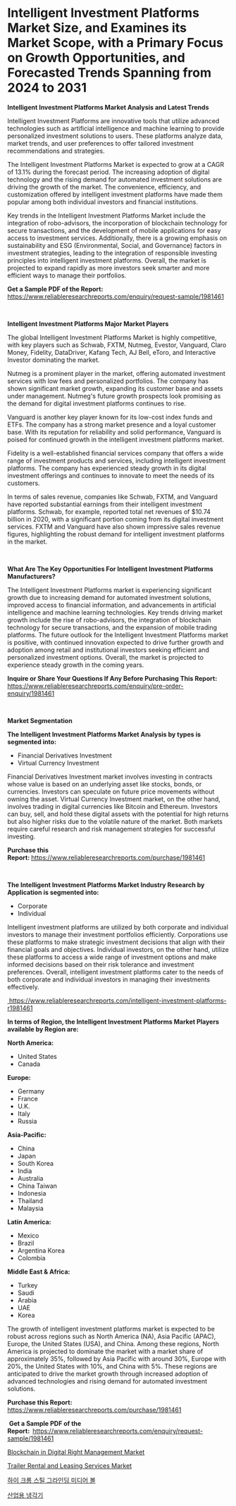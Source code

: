 <p><h1>Intelligent Investment Platforms Market Size, and Examines its Market Scope, with a Primary Focus on Growth Opportunities, and Forecasted Trends Spanning from 2024 to 2031</h1></p><p><strong>Intelligent Investment Platforms Market Analysis and Latest Trends</strong></p>
<p><p>Intelligent Investment Platforms are innovative tools that utilize advanced technologies such as artificial intelligence and machine learning to provide personalized investment solutions to users. These platforms analyze data, market trends, and user preferences to offer tailored investment recommendations and strategies.</p><p>The Intelligent Investment Platforms Market is expected to grow at a CAGR of 13.1% during the forecast period. The increasing adoption of digital technology and the rising demand for automated investment solutions are driving the growth of the market. The convenience, efficiency, and customization offered by intelligent investment platforms have made them popular among both individual investors and financial institutions.</p><p>Key trends in the Intelligent Investment Platforms Market include the integration of robo-advisors, the incorporation of blockchain technology for secure transactions, and the development of mobile applications for easy access to investment services. Additionally, there is a growing emphasis on sustainability and ESG (Environmental, Social, and Governance) factors in investment strategies, leading to the integration of responsible investing principles into intelligent investment platforms. Overall, the market is projected to expand rapidly as more investors seek smarter and more efficient ways to manage their portfolios.</p></p>
<p><strong>Get a Sample PDF of the Report:&nbsp;</strong> <a href="https://www.reliableresearchreports.com/enquiry/request-sample/1981461">https://www.reliableresearchreports.com/enquiry/request-sample/1981461</a></p>
<p>&nbsp;</p>
<p><strong>Intelligent Investment Platforms Major Market Players</strong></p>
<p><p>The global Intelligent Investment Platforms Market is highly competitive, with key players such as Schwab, FXTM, Nutmeg, Evestor, Vanguard, Claro Money, Fidelity, DataDriver, Kafang Tech, AJ Bell, eToro, and Interactive Investor dominating the market. </p><p>Nutmeg is a prominent player in the market, offering automated investment services with low fees and personalized portfolios. The company has shown significant market growth, expanding its customer base and assets under management. Nutmeg's future growth prospects look promising as the demand for digital investment platforms continues to rise.</p><p>Vanguard is another key player known for its low-cost index funds and ETFs. The company has a strong market presence and a loyal customer base. With its reputation for reliability and solid performance, Vanguard is poised for continued growth in the intelligent investment platforms market.</p><p>Fidelity is a well-established financial services company that offers a wide range of investment products and services, including intelligent investment platforms. The company has experienced steady growth in its digital investment offerings and continues to innovate to meet the needs of its customers.</p><p>In terms of sales revenue, companies like Schwab, FXTM, and Vanguard have reported substantial earnings from their intelligent investment platforms. Schwab, for example, reported total net revenues of $10.74 billion in 2020, with a significant portion coming from its digital investment services. FXTM and Vanguard have also shown impressive sales revenue figures, highlighting the robust demand for intelligent investment platforms in the market.</p></p>
<p>&nbsp;</p>
<p><strong>What Are The Key Opportunities For Intelligent Investment Platforms Manufacturers?</strong></p>
<p><p>The Intelligent Investment Platforms market is experiencing significant growth due to increasing demand for automated investment solutions, improved access to financial information, and advancements in artificial intelligence and machine learning technologies. Key trends driving market growth include the rise of robo-advisors, the integration of blockchain technology for secure transactions, and the expansion of mobile trading platforms. The future outlook for the Intelligent Investment Platforms market is positive, with continued innovation expected to drive further growth and adoption among retail and institutional investors seeking efficient and personalized investment options. Overall, the market is projected to experience steady growth in the coming years.</p></p>
<p><strong>Inquire or Share Your Questions If Any Before Purchasing This Report:</strong> <a href="https://www.reliableresearchreports.com/enquiry/pre-order-enquiry/1981461">https://www.reliableresearchreports.com/enquiry/pre-order-enquiry/1981461</a></p>
<p>&nbsp;</p>
<p><strong>Market Segmentation</strong></p>
<p><strong>The Intelligent Investment Platforms Market Analysis by types is segmented into:</strong></p>
<p><ul><li>Financial Derivatives Investment</li><li>Virtual Currency Investment</li></ul></p>
<p><p>Financial Derivatives Investment market involves investing in contracts whose value is based on an underlying asset like stocks, bonds, or currencies. Investors can speculate on future price movements without owning the asset. Virtual Currency Investment market, on the other hand, involves trading in digital currencies like Bitcoin and Ethereum. Investors can buy, sell, and hold these digital assets with the potential for high returns but also higher risks due to the volatile nature of the market. Both markets require careful research and risk management strategies for successful investing.</p></p>
<p><strong>Purchase this Report:&nbsp;</strong><a href="https://www.reliableresearchreports.com/purchase/1981461">https://www.reliableresearchreports.com/purchase/1981461</a></p>
<p>&nbsp;</p>
<p><strong>The Intelligent Investment Platforms Market Industry Research by Application is segmented into:</strong></p>
<p><ul><li>Corporate</li><li>Individual</li></ul></p>
<p><p>Intelligent investment platforms are utilized by both corporate and individual investors to manage their investment portfolios efficiently. Corporations use these platforms to make strategic investment decisions that align with their financial goals and objectives. Individual investors, on the other hand, utilize these platforms to access a wide range of investment options and make informed decisions based on their risk tolerance and investment preferences. Overall, intelligent investment platforms cater to the needs of both corporate and individual investors in managing their investments effectively.</p></p>
<p><a href="https://www.reliableresearchreports.com/intelligent-investment-platforms-r1981461">&nbsp;https://www.reliableresearchreports.com/intelligent-investment-platforms-r1981461</a></p>
<p><strong>In terms of Region, the Intelligent Investment Platforms Market Players available by Region are:</strong></p>
<p>
    <p> <strong> North America: </strong>
        <ul>
            <li>United States</li>
            <li>Canada</li>
        </ul>
        </p> 
    <p> <strong> Europe: </strong>
        <ul>
            <li>Germany</li>
            <li>France</li>
            <li>U.K.</li>
            <li>Italy</li>
            <li>Russia</li>
        </ul>
        </p> 
    <p> <strong> Asia-Pacific: </strong>
        <ul>
            <li>China</li>
            <li>Japan</li>
            <li>South Korea</li>
            <li>India</li>
            <li>Australia</li>
            <li>China Taiwan</li>
            <li>Indonesia</li>
            <li>Thailand</li>
            <li>Malaysia</li>
        </ul>
        </p> 
    <p> <strong> Latin America: </strong>
        <ul>
            <li>Mexico</li>
            <li>Brazil</li>
            <li>Argentina Korea</li>
            <li>Colombia</li>
        </ul>
        </p> 
    <p> <strong> Middle East & Africa: </strong>
        <ul>
            <li>Turkey</li>
            <li>Saudi</li>
            <li>Arabia</li>
            <li>UAE</li>
            <li>Korea</li>
        </ul>
    </p>
    </p>
<p><p>The growth of intelligent investment platforms market is expected to be robust across regions such as North America (NA), Asia Pacific (APAC), Europe, the United States (USA), and China. Among these regions, North America is projected to dominate the market with a market share of approximately 35%, followed by Asia Pacific with around 30%, Europe with 20%, the United States with 10%, and China with 5%. These regions are anticipated to drive the market growth through increased adoption of advanced technologies and rising demand for automated investment solutions.</p></p>
<p><strong>Purchase this Report: </strong><a href="https://www.reliableresearchreports.com/purchase/1981461">https://www.reliableresearchreports.com/purchase/1981461</a></p>
<p>&nbsp;<strong>Get a Sample PDF of the Report:&nbsp;&nbsp;</strong><a href="https://www.reliableresearchreports.com/enquiry/request-sample/1981461">https://www.reliableresearchreports.com/enquiry/request-sample/1981461</a></p>
<p><strong></strong></p>
<p><p><a href="https://github.com/wusalecollins540tpqoz/Market-Research-Report-List-2/blob/main/blockchain-in-digital-right-management-market.md">Blockchain in Digital Right Management Market</a></p><p><a href="https://github.com/kathiaseamanalvaradovlprc2h/Market-Research-Report-List-2/blob/main/trailer-rental-and-leasing-services-market.md">Trailer Rental and Leasing Services Market</a></p><p><a href="https://github.com/royErdmtyan906778/Market-Research-Report-List-1/blob/main/332763462007.md">하이 크롬 스틸 그라인딩 미디어 볼</a></p><p><a href="https://github.com/valroy852/Market-Research-Report-List-1/blob/main/340804862008.md">산업용 냉각기</a></p></p>